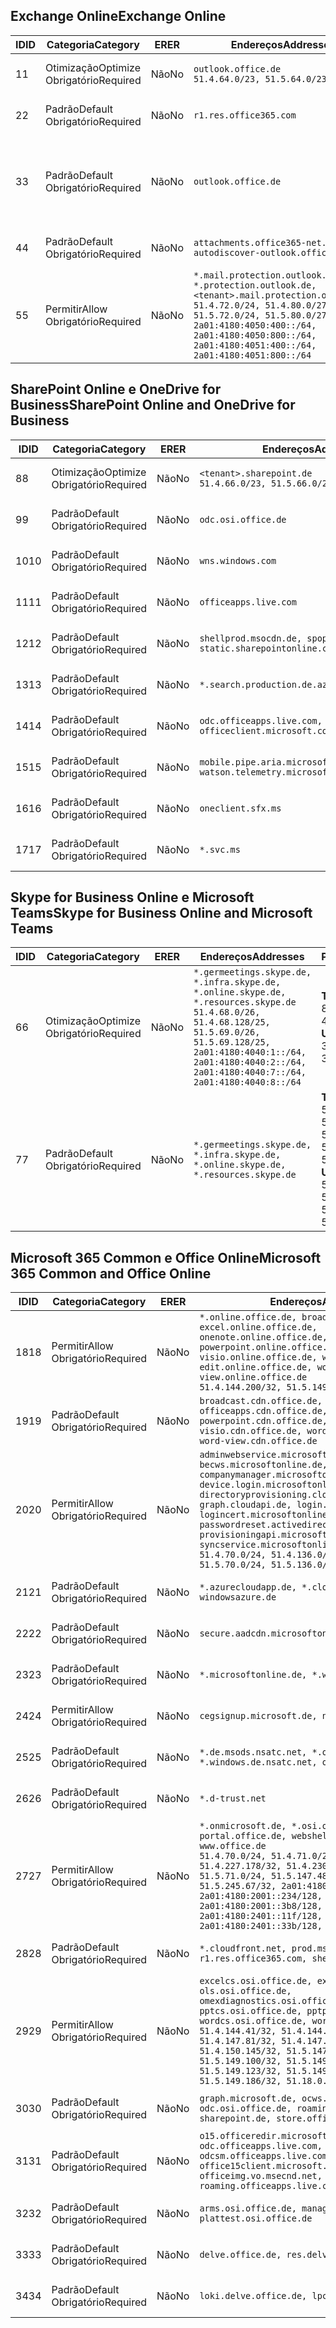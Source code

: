 <!--THIS FILE IS AUTOMATICALLY GENERATED. MANUAL CHANGES WILL BE OVERWRITTEN.-->
<!--Please contact the Office 365 Endpoints team with any questions.-->
<!--Germany endpoints version 2018112800-->
<!--File generated 2018-12-03 15:05:40.4609-->

## <a name="exchange-online"></a><span data-ttu-id="17ac7-101">Exchange Online</span><span class="sxs-lookup"><span data-stu-id="17ac7-101">Exchange Online</span></span>

<span data-ttu-id="17ac7-102">ID</span><span class="sxs-lookup"><span data-stu-id="17ac7-102">ID</span></span> | <span data-ttu-id="17ac7-103">Categoria</span><span class="sxs-lookup"><span data-stu-id="17ac7-103">Category</span></span> | <span data-ttu-id="17ac7-104">ER</span><span class="sxs-lookup"><span data-stu-id="17ac7-104">ER</span></span> | <span data-ttu-id="17ac7-105">Endereços</span><span class="sxs-lookup"><span data-stu-id="17ac7-105">Addresses</span></span> | <span data-ttu-id="17ac7-106">Portas</span><span class="sxs-lookup"><span data-stu-id="17ac7-106">Ports</span></span>
-- | -------------------- | -- | ------------------------------------------------------------------------------------------------------------------------------------------------------------------------------------------------------------------------------------------------------------ | -------------------------------
<span data-ttu-id="17ac7-107">1</span><span class="sxs-lookup"><span data-stu-id="17ac7-107">1</span></span> | <span data-ttu-id="17ac7-108">Otimização</span><span class="sxs-lookup"><span data-stu-id="17ac7-108">Optimize</span></span><BR><span data-ttu-id="17ac7-109">Obrigatório</span><span class="sxs-lookup"><span data-stu-id="17ac7-109">Required</span></span> | <span data-ttu-id="17ac7-110">Não</span><span class="sxs-lookup"><span data-stu-id="17ac7-110">No</span></span> | `outlook.office.de`<BR>`51.4.64.0/23, 51.5.64.0/23` | <span data-ttu-id="17ac7-111">**TCP:** 443, 80</span><span class="sxs-lookup"><span data-stu-id="17ac7-111">**TCP:** 443, 80</span></span>
<span data-ttu-id="17ac7-112">2</span><span class="sxs-lookup"><span data-stu-id="17ac7-112">2</span></span> | <span data-ttu-id="17ac7-113">Padrão</span><span class="sxs-lookup"><span data-stu-id="17ac7-113">Default</span></span><BR><span data-ttu-id="17ac7-114">Obrigatório</span><span class="sxs-lookup"><span data-stu-id="17ac7-114">Required</span></span> | <span data-ttu-id="17ac7-115">Não</span><span class="sxs-lookup"><span data-stu-id="17ac7-115">No</span></span> | `r1.res.office365.com` | <span data-ttu-id="17ac7-116">**TCP:** 443, 80</span><span class="sxs-lookup"><span data-stu-id="17ac7-116">**TCP:** 443, 80</span></span>
<span data-ttu-id="17ac7-117">3</span><span class="sxs-lookup"><span data-stu-id="17ac7-117">3</span></span> | <span data-ttu-id="17ac7-118">Padrão</span><span class="sxs-lookup"><span data-stu-id="17ac7-118">Default</span></span><BR><span data-ttu-id="17ac7-119">Obrigatório</span><span class="sxs-lookup"><span data-stu-id="17ac7-119">Required</span></span> | <span data-ttu-id="17ac7-120">Não</span><span class="sxs-lookup"><span data-stu-id="17ac7-120">No</span></span> | `outlook.office.de` | <span data-ttu-id="17ac7-121">**TCP:** 143, 25, 587, 993, 995</span><span class="sxs-lookup"><span data-stu-id="17ac7-121">**TCP:** 143, 25, 587, 993, 995</span></span>
<span data-ttu-id="17ac7-122">4</span><span class="sxs-lookup"><span data-stu-id="17ac7-122">4</span></span> | <span data-ttu-id="17ac7-123">Padrão</span><span class="sxs-lookup"><span data-stu-id="17ac7-123">Default</span></span><BR><span data-ttu-id="17ac7-124">Obrigatório</span><span class="sxs-lookup"><span data-stu-id="17ac7-124">Required</span></span> | <span data-ttu-id="17ac7-125">Não</span><span class="sxs-lookup"><span data-stu-id="17ac7-125">No</span></span> | `attachments.office365-net.de, autodiscover-outlook.office.de` | <span data-ttu-id="17ac7-126">**TCP:** 443, 80</span><span class="sxs-lookup"><span data-stu-id="17ac7-126">**TCP:** 443, 80</span></span>
<span data-ttu-id="17ac7-127">5</span><span class="sxs-lookup"><span data-stu-id="17ac7-127">5</span></span> | <span data-ttu-id="17ac7-128">Permitir</span><span class="sxs-lookup"><span data-stu-id="17ac7-128">Allow</span></span><BR><span data-ttu-id="17ac7-129">Obrigatório</span><span class="sxs-lookup"><span data-stu-id="17ac7-129">Required</span></span> | <span data-ttu-id="17ac7-130">Não</span><span class="sxs-lookup"><span data-stu-id="17ac7-130">No</span></span> | `*.mail.protection.outlook.de, *.protection.outlook.de, <tenant>.mail.protection.outlook.de`<BR>`51.4.72.0/24, 51.4.80.0/27, 51.5.72.0/24, 51.5.80.0/27, 2a01:4180:4050:400::/64, 2a01:4180:4050:800::/64, 2a01:4180:4051:400::/64, 2a01:4180:4051:800::/64` | <span data-ttu-id="17ac7-131">**TCP:** 25, 443</span><span class="sxs-lookup"><span data-stu-id="17ac7-131">**TCP:** 25, 443</span></span>

## <a name="sharepoint-online-and-onedrive-for-business"></a><span data-ttu-id="17ac7-132">SharePoint Online e OneDrive for Business</span><span class="sxs-lookup"><span data-stu-id="17ac7-132">SharePoint Online and OneDrive for Business</span></span>

<span data-ttu-id="17ac7-133">ID</span><span class="sxs-lookup"><span data-stu-id="17ac7-133">ID</span></span> | <span data-ttu-id="17ac7-134">Categoria</span><span class="sxs-lookup"><span data-stu-id="17ac7-134">Category</span></span> | <span data-ttu-id="17ac7-135">ER</span><span class="sxs-lookup"><span data-stu-id="17ac7-135">ER</span></span> | <span data-ttu-id="17ac7-136">Endereços</span><span class="sxs-lookup"><span data-stu-id="17ac7-136">Addresses</span></span> | <span data-ttu-id="17ac7-137">Portas</span><span class="sxs-lookup"><span data-stu-id="17ac7-137">Ports</span></span>
-- | -------------------- | -- | ------------------------------------------------------------------------------ | ----------------
<span data-ttu-id="17ac7-138">8</span><span class="sxs-lookup"><span data-stu-id="17ac7-138">8</span></span> | <span data-ttu-id="17ac7-139">Otimização</span><span class="sxs-lookup"><span data-stu-id="17ac7-139">Optimize</span></span><BR><span data-ttu-id="17ac7-140">Obrigatório</span><span class="sxs-lookup"><span data-stu-id="17ac7-140">Required</span></span> | <span data-ttu-id="17ac7-141">Não</span><span class="sxs-lookup"><span data-stu-id="17ac7-141">No</span></span> | `<tenant>.sharepoint.de`<BR>`51.4.66.0/23, 51.5.66.0/23` | <span data-ttu-id="17ac7-142">**TCP:** 443, 80</span><span class="sxs-lookup"><span data-stu-id="17ac7-142">**TCP:** 443, 80</span></span>
<span data-ttu-id="17ac7-143">9</span><span class="sxs-lookup"><span data-stu-id="17ac7-143">9</span></span> | <span data-ttu-id="17ac7-144">Padrão</span><span class="sxs-lookup"><span data-stu-id="17ac7-144">Default</span></span><BR><span data-ttu-id="17ac7-145">Obrigatório</span><span class="sxs-lookup"><span data-stu-id="17ac7-145">Required</span></span> | <span data-ttu-id="17ac7-146">Não</span><span class="sxs-lookup"><span data-stu-id="17ac7-146">No</span></span> | `odc.osi.office.de` | <span data-ttu-id="17ac7-147">**TCP:** 443, 80</span><span class="sxs-lookup"><span data-stu-id="17ac7-147">**TCP:** 443, 80</span></span>
<span data-ttu-id="17ac7-148">10</span><span class="sxs-lookup"><span data-stu-id="17ac7-148">10</span></span> | <span data-ttu-id="17ac7-149">Padrão</span><span class="sxs-lookup"><span data-stu-id="17ac7-149">Default</span></span><BR><span data-ttu-id="17ac7-150">Obrigatório</span><span class="sxs-lookup"><span data-stu-id="17ac7-150">Required</span></span> | <span data-ttu-id="17ac7-151">Não</span><span class="sxs-lookup"><span data-stu-id="17ac7-151">No</span></span> | `wns.windows.com` | <span data-ttu-id="17ac7-152">**TCP:** 443, 80</span><span class="sxs-lookup"><span data-stu-id="17ac7-152">**TCP:** 443, 80</span></span>
<span data-ttu-id="17ac7-153">11</span><span class="sxs-lookup"><span data-stu-id="17ac7-153">11</span></span> | <span data-ttu-id="17ac7-154">Padrão</span><span class="sxs-lookup"><span data-stu-id="17ac7-154">Default</span></span><BR><span data-ttu-id="17ac7-155">Obrigatório</span><span class="sxs-lookup"><span data-stu-id="17ac7-155">Required</span></span> | <span data-ttu-id="17ac7-156">Não</span><span class="sxs-lookup"><span data-stu-id="17ac7-156">No</span></span> | `officeapps.live.com` | <span data-ttu-id="17ac7-157">**TCP:** 443, 80</span><span class="sxs-lookup"><span data-stu-id="17ac7-157">**TCP:** 443, 80</span></span>
<span data-ttu-id="17ac7-158">12</span><span class="sxs-lookup"><span data-stu-id="17ac7-158">12</span></span> | <span data-ttu-id="17ac7-159">Padrão</span><span class="sxs-lookup"><span data-stu-id="17ac7-159">Default</span></span><BR><span data-ttu-id="17ac7-160">Obrigatório</span><span class="sxs-lookup"><span data-stu-id="17ac7-160">Required</span></span> | <span data-ttu-id="17ac7-161">Não</span><span class="sxs-lookup"><span data-stu-id="17ac7-161">No</span></span> | `shellprod.msocdn.de, spoprod-a.akamaihd.net, static.sharepointonline.com` | <span data-ttu-id="17ac7-162">**TCP:** 443, 80</span><span class="sxs-lookup"><span data-stu-id="17ac7-162">**TCP:** 443, 80</span></span>
<span data-ttu-id="17ac7-163">13</span><span class="sxs-lookup"><span data-stu-id="17ac7-163">13</span></span> | <span data-ttu-id="17ac7-164">Padrão</span><span class="sxs-lookup"><span data-stu-id="17ac7-164">Default</span></span><BR><span data-ttu-id="17ac7-165">Obrigatório</span><span class="sxs-lookup"><span data-stu-id="17ac7-165">Required</span></span> | <span data-ttu-id="17ac7-166">Não</span><span class="sxs-lookup"><span data-stu-id="17ac7-166">No</span></span> | `*.search.production.de.azuretrafficmanager.de` | <span data-ttu-id="17ac7-167">**TCP:** 443</span><span class="sxs-lookup"><span data-stu-id="17ac7-167">**TCP:** 443</span></span>
<span data-ttu-id="17ac7-168">14</span><span class="sxs-lookup"><span data-stu-id="17ac7-168">14</span></span> | <span data-ttu-id="17ac7-169">Padrão</span><span class="sxs-lookup"><span data-stu-id="17ac7-169">Default</span></span><BR><span data-ttu-id="17ac7-170">Obrigatório</span><span class="sxs-lookup"><span data-stu-id="17ac7-170">Required</span></span> | <span data-ttu-id="17ac7-171">Não</span><span class="sxs-lookup"><span data-stu-id="17ac7-171">No</span></span> | `odc.officeapps.live.com, officeclient.microsoft.com` | <span data-ttu-id="17ac7-172">**TCP:** 443, 80</span><span class="sxs-lookup"><span data-stu-id="17ac7-172">**TCP:** 443, 80</span></span>
<span data-ttu-id="17ac7-173">15</span><span class="sxs-lookup"><span data-stu-id="17ac7-173">15</span></span> | <span data-ttu-id="17ac7-174">Padrão</span><span class="sxs-lookup"><span data-stu-id="17ac7-174">Default</span></span><BR><span data-ttu-id="17ac7-175">Obrigatório</span><span class="sxs-lookup"><span data-stu-id="17ac7-175">Required</span></span> | <span data-ttu-id="17ac7-176">Não</span><span class="sxs-lookup"><span data-stu-id="17ac7-176">No</span></span> | `mobile.pipe.aria.microsoft.com, ssw.live.com, watson.telemetry.microsoft.com` | <span data-ttu-id="17ac7-177">**TCP:** 443, 80</span><span class="sxs-lookup"><span data-stu-id="17ac7-177">**TCP:** 443, 80</span></span>
<span data-ttu-id="17ac7-178">16</span><span class="sxs-lookup"><span data-stu-id="17ac7-178">16</span></span> | <span data-ttu-id="17ac7-179">Padrão</span><span class="sxs-lookup"><span data-stu-id="17ac7-179">Default</span></span><BR><span data-ttu-id="17ac7-180">Obrigatório</span><span class="sxs-lookup"><span data-stu-id="17ac7-180">Required</span></span> | <span data-ttu-id="17ac7-181">Não</span><span class="sxs-lookup"><span data-stu-id="17ac7-181">No</span></span> | `oneclient.sfx.ms` | <span data-ttu-id="17ac7-182">**TCP:** 443, 80</span><span class="sxs-lookup"><span data-stu-id="17ac7-182">**TCP:** 443, 80</span></span>
<span data-ttu-id="17ac7-183">17</span><span class="sxs-lookup"><span data-stu-id="17ac7-183">17</span></span> | <span data-ttu-id="17ac7-184">Padrão</span><span class="sxs-lookup"><span data-stu-id="17ac7-184">Default</span></span><BR><span data-ttu-id="17ac7-185">Obrigatório</span><span class="sxs-lookup"><span data-stu-id="17ac7-185">Required</span></span> | <span data-ttu-id="17ac7-186">Não</span><span class="sxs-lookup"><span data-stu-id="17ac7-186">No</span></span> | `*.svc.ms` | <span data-ttu-id="17ac7-187">**TCP:** 443, 80</span><span class="sxs-lookup"><span data-stu-id="17ac7-187">**TCP:** 443, 80</span></span>

## <a name="skype-for-business-online-and-microsoft-teams"></a><span data-ttu-id="17ac7-188">Skype for Business Online e Microsoft Teams</span><span class="sxs-lookup"><span data-stu-id="17ac7-188">Skype for Business Online and Microsoft Teams</span></span>

<span data-ttu-id="17ac7-189">ID</span><span class="sxs-lookup"><span data-stu-id="17ac7-189">ID</span></span> | <span data-ttu-id="17ac7-190">Categoria</span><span class="sxs-lookup"><span data-stu-id="17ac7-190">Category</span></span> | <span data-ttu-id="17ac7-191">ER</span><span class="sxs-lookup"><span data-stu-id="17ac7-191">ER</span></span> | <span data-ttu-id="17ac7-192">Endereços</span><span class="sxs-lookup"><span data-stu-id="17ac7-192">Addresses</span></span> | <span data-ttu-id="17ac7-193">Portas</span><span class="sxs-lookup"><span data-stu-id="17ac7-193">Ports</span></span>
-- | -------------------- | -- | ----------------------------------------------------------------------------------------------------------------------------------------------------------------------------------------------------------------------------------------------- | --------------------------------------------------
<span data-ttu-id="17ac7-194">6</span><span class="sxs-lookup"><span data-stu-id="17ac7-194">6</span></span> | <span data-ttu-id="17ac7-195">Otimização</span><span class="sxs-lookup"><span data-stu-id="17ac7-195">Optimize</span></span><BR><span data-ttu-id="17ac7-196">Obrigatório</span><span class="sxs-lookup"><span data-stu-id="17ac7-196">Required</span></span> | <span data-ttu-id="17ac7-197">Não</span><span class="sxs-lookup"><span data-stu-id="17ac7-197">No</span></span> | `*.germeetings.skype.de, *.infra.skype.de, *.online.skype.de, *.resources.skype.de`<BR>`51.4.68.0/26, 51.4.68.128/25, 51.5.69.0/26, 51.5.69.128/25, 2a01:4180:4040:1::/64, 2a01:4180:4040:2::/64, 2a01:4180:4040:7::/64, 2a01:4180:4040:8::/64` | <span data-ttu-id="17ac7-198">**TCP:** 443, 80</span><span class="sxs-lookup"><span data-stu-id="17ac7-198">**TCP:** 443, 80</span></span><BR><span data-ttu-id="17ac7-199">**UDP:** 3478</span><span class="sxs-lookup"><span data-stu-id="17ac7-199">**UDP:** 3478</span></span>
<span data-ttu-id="17ac7-200">7</span><span class="sxs-lookup"><span data-stu-id="17ac7-200">7</span></span> | <span data-ttu-id="17ac7-201">Padrão</span><span class="sxs-lookup"><span data-stu-id="17ac7-201">Default</span></span><BR><span data-ttu-id="17ac7-202">Obrigatório</span><span class="sxs-lookup"><span data-stu-id="17ac7-202">Required</span></span> | <span data-ttu-id="17ac7-203">Não</span><span class="sxs-lookup"><span data-stu-id="17ac7-203">No</span></span> | `*.germeetings.skype.de, *.infra.skype.de, *.online.skype.de, *.resources.skype.de` | <span data-ttu-id="17ac7-204">**TCP:** 5061, 50000-59999</span><span class="sxs-lookup"><span data-stu-id="17ac7-204">**TCP:** 5061, 50000-59999</span></span><BR><span data-ttu-id="17ac7-205">**UDP:** 50000-59999</span><span class="sxs-lookup"><span data-stu-id="17ac7-205">**UDP:** 50000-59999</span></span>

## <a name="microsoft-365-common-and-office-online"></a><span data-ttu-id="17ac7-206">Microsoft 365 Common e Office Online</span><span class="sxs-lookup"><span data-stu-id="17ac7-206">Microsoft 365 Common and Office Online</span></span>

<span data-ttu-id="17ac7-207">ID</span><span class="sxs-lookup"><span data-stu-id="17ac7-207">ID</span></span> | <span data-ttu-id="17ac7-208">Categoria</span><span class="sxs-lookup"><span data-stu-id="17ac7-208">Category</span></span> | <span data-ttu-id="17ac7-209">ER</span><span class="sxs-lookup"><span data-stu-id="17ac7-209">ER</span></span> | <span data-ttu-id="17ac7-210">Endereços</span><span class="sxs-lookup"><span data-stu-id="17ac7-210">Addresses</span></span> | <span data-ttu-id="17ac7-211">Portas</span><span class="sxs-lookup"><span data-stu-id="17ac7-211">Ports</span></span>
-- | ------------------- | -- | ---------------------------------------------------------------------------------------------------------------------------------------------------------------------------------------------------------------------------------------------------------------------------------------------------------------------------------------------------------------------------------------------------------------------------------------------------------------------------------- | ----------------
<span data-ttu-id="17ac7-212">18</span><span class="sxs-lookup"><span data-stu-id="17ac7-212">18</span></span> | <span data-ttu-id="17ac7-213">Permitir</span><span class="sxs-lookup"><span data-stu-id="17ac7-213">Allow</span></span><BR><span data-ttu-id="17ac7-214">Obrigatório</span><span class="sxs-lookup"><span data-stu-id="17ac7-214">Required</span></span> | <span data-ttu-id="17ac7-215">Não</span><span class="sxs-lookup"><span data-stu-id="17ac7-215">No</span></span> | `*.online.office.de, broadcast.online.office.de, excel.online.office.de, onenote.online.office.de, powerpoint.online.office.de, visio.online.office.de, word-edit.online.office.de, word-view.online.office.de`<BR>`51.4.144.200/32, 51.5.149.3/32, 51.18.16.0/23` | <span data-ttu-id="17ac7-216">**TCP:** 443</span><span class="sxs-lookup"><span data-stu-id="17ac7-216">**TCP:** 443</span></span>
<span data-ttu-id="17ac7-217">19</span><span class="sxs-lookup"><span data-stu-id="17ac7-217">19</span></span> | <span data-ttu-id="17ac7-218">Padrão</span><span class="sxs-lookup"><span data-stu-id="17ac7-218">Default</span></span><BR><span data-ttu-id="17ac7-219">Obrigatório</span><span class="sxs-lookup"><span data-stu-id="17ac7-219">Required</span></span> | <span data-ttu-id="17ac7-220">Não</span><span class="sxs-lookup"><span data-stu-id="17ac7-220">No</span></span> | `broadcast.cdn.office.de, excel.cdn.office.de, officeapps.cdn.office.de, onenote.cdn.office.de, powerpoint.cdn.office.de, view.cdn.office.de, visio.cdn.office.de, word-edit.cdn.office.de, word-view.cdn.office.de` | <span data-ttu-id="17ac7-221">**TCP:** 443</span><span class="sxs-lookup"><span data-stu-id="17ac7-221">**TCP:** 443</span></span>
<span data-ttu-id="17ac7-222">20</span><span class="sxs-lookup"><span data-stu-id="17ac7-222">20</span></span> | <span data-ttu-id="17ac7-223">Permitir</span><span class="sxs-lookup"><span data-stu-id="17ac7-223">Allow</span></span><BR><span data-ttu-id="17ac7-224">Obrigatório</span><span class="sxs-lookup"><span data-stu-id="17ac7-224">Required</span></span> | <span data-ttu-id="17ac7-225">Não</span><span class="sxs-lookup"><span data-stu-id="17ac7-225">No</span></span> | `adminwebservice.microsoftonline.de, becws.microsoftonline.de, companymanager.microsoftonline.de, device.login.microsoftonline.de, directoryprovisioning.cloudapi.de, graph.cloudapi.de, login.microsoftonline.de, logincert.microsoftonline.de, pas.cloudapi.de, passwordreset.activedirectory.microsoftazure.de, provisioningapi.microsoftonline.de, syncservice.microsoftonline.de`<BR>`51.4.70.0/24, 51.4.136.0/24, 51.4.144.0/24, 51.5.70.0/24, 51.5.136.0/24, 51.5.144.0/24` | <span data-ttu-id="17ac7-226">**TCP:** 443, 80</span><span class="sxs-lookup"><span data-stu-id="17ac7-226">**TCP:** 443, 80</span></span>
<span data-ttu-id="17ac7-227">21</span><span class="sxs-lookup"><span data-stu-id="17ac7-227">21</span></span> | <span data-ttu-id="17ac7-228">Padrão</span><span class="sxs-lookup"><span data-stu-id="17ac7-228">Default</span></span><BR><span data-ttu-id="17ac7-229">Obrigatório</span><span class="sxs-lookup"><span data-stu-id="17ac7-229">Required</span></span> | <span data-ttu-id="17ac7-230">Não</span><span class="sxs-lookup"><span data-stu-id="17ac7-230">No</span></span> | `*.azurecloudapp.de, *.cloudapi.de, *.windows.de, windowsazure.de` | <span data-ttu-id="17ac7-231">**TCP:** 443, 80</span><span class="sxs-lookup"><span data-stu-id="17ac7-231">**TCP:** 443, 80</span></span>
<span data-ttu-id="17ac7-232">22</span><span class="sxs-lookup"><span data-stu-id="17ac7-232">22</span></span> | <span data-ttu-id="17ac7-233">Padrão</span><span class="sxs-lookup"><span data-stu-id="17ac7-233">Default</span></span><BR><span data-ttu-id="17ac7-234">Obrigatório</span><span class="sxs-lookup"><span data-stu-id="17ac7-234">Required</span></span> | <span data-ttu-id="17ac7-235">Não</span><span class="sxs-lookup"><span data-stu-id="17ac7-235">No</span></span> | `secure.aadcdn.microsoftonline-p.com` | <span data-ttu-id="17ac7-236">**TCP:** 443, 80</span><span class="sxs-lookup"><span data-stu-id="17ac7-236">**TCP:** 443, 80</span></span>
<span data-ttu-id="17ac7-237">23</span><span class="sxs-lookup"><span data-stu-id="17ac7-237">23</span></span> | <span data-ttu-id="17ac7-238">Padrão</span><span class="sxs-lookup"><span data-stu-id="17ac7-238">Default</span></span><BR><span data-ttu-id="17ac7-239">Obrigatório</span><span class="sxs-lookup"><span data-stu-id="17ac7-239">Required</span></span> | <span data-ttu-id="17ac7-240">Não</span><span class="sxs-lookup"><span data-stu-id="17ac7-240">No</span></span> | `*.microsoftonline.de, *.windows.net` | <span data-ttu-id="17ac7-241">**TCP:** 443, 80</span><span class="sxs-lookup"><span data-stu-id="17ac7-241">**TCP:** 443, 80</span></span>
<span data-ttu-id="17ac7-242">24</span><span class="sxs-lookup"><span data-stu-id="17ac7-242">24</span></span> | <span data-ttu-id="17ac7-243">Permitir</span><span class="sxs-lookup"><span data-stu-id="17ac7-243">Allow</span></span><BR><span data-ttu-id="17ac7-244">Obrigatório</span><span class="sxs-lookup"><span data-stu-id="17ac7-244">Required</span></span> | <span data-ttu-id="17ac7-245">Não</span><span class="sxs-lookup"><span data-stu-id="17ac7-245">No</span></span> | `cegsignup.microsoft.de, negsignup.microsoft.de` | <span data-ttu-id="17ac7-246">**TCP:** 443, 80</span><span class="sxs-lookup"><span data-stu-id="17ac7-246">**TCP:** 443, 80</span></span>
<span data-ttu-id="17ac7-247">25</span><span class="sxs-lookup"><span data-stu-id="17ac7-247">25</span></span> | <span data-ttu-id="17ac7-248">Padrão</span><span class="sxs-lookup"><span data-stu-id="17ac7-248">Default</span></span><BR><span data-ttu-id="17ac7-249">Obrigatório</span><span class="sxs-lookup"><span data-stu-id="17ac7-249">Required</span></span> | <span data-ttu-id="17ac7-250">Não</span><span class="sxs-lookup"><span data-stu-id="17ac7-250">No</span></span> | `*.de.msods.nsatc.net, *.office.de.akadns.net, *.windows.de.nsatc.net, officehome.msocdn.de` | <span data-ttu-id="17ac7-251">**TCP:** 443, 80</span><span class="sxs-lookup"><span data-stu-id="17ac7-251">**TCP:** 443, 80</span></span>
<span data-ttu-id="17ac7-252">26</span><span class="sxs-lookup"><span data-stu-id="17ac7-252">26</span></span> | <span data-ttu-id="17ac7-253">Padrão</span><span class="sxs-lookup"><span data-stu-id="17ac7-253">Default</span></span><BR><span data-ttu-id="17ac7-254">Obrigatório</span><span class="sxs-lookup"><span data-stu-id="17ac7-254">Required</span></span> | <span data-ttu-id="17ac7-255">Não</span><span class="sxs-lookup"><span data-stu-id="17ac7-255">No</span></span> | `*.d-trust.net` | <span data-ttu-id="17ac7-256">**TCP:** 443, 80</span><span class="sxs-lookup"><span data-stu-id="17ac7-256">**TCP:** 443, 80</span></span>
<span data-ttu-id="17ac7-257">27</span><span class="sxs-lookup"><span data-stu-id="17ac7-257">27</span></span> | <span data-ttu-id="17ac7-258">Permitir</span><span class="sxs-lookup"><span data-stu-id="17ac7-258">Allow</span></span><BR><span data-ttu-id="17ac7-259">Obrigatório</span><span class="sxs-lookup"><span data-stu-id="17ac7-259">Required</span></span> | <span data-ttu-id="17ac7-260">Não</span><span class="sxs-lookup"><span data-stu-id="17ac7-260">No</span></span> | `*.onmicrosoft.de, *.osi.office.de, office.de, portal.office.de, webshell.suite.office.de, www.office.de`<BR>`51.4.70.0/24, 51.4.71.0/24, 51.4.226.115/32, 51.4.227.178/32, 51.4.230.178/32, 51.5.70.0/24, 51.5.71.0/24, 51.5.147.48/32, 51.5.242.163/32, 51.5.245.67/32, 2a01:4180:2001::92/128, 2a01:4180:2001::234/128, 2a01:4180:2001::3b8/128, 2a01:4180:2401::11f/128, 2a01:4180:2401::33b/128, 2a01:4180:2401::55b/128` | <span data-ttu-id="17ac7-261">**TCP:** 443, 80</span><span class="sxs-lookup"><span data-stu-id="17ac7-261">**TCP:** 443, 80</span></span>
<span data-ttu-id="17ac7-262">28</span><span class="sxs-lookup"><span data-stu-id="17ac7-262">28</span></span> | <span data-ttu-id="17ac7-263">Padrão</span><span class="sxs-lookup"><span data-stu-id="17ac7-263">Default</span></span><BR><span data-ttu-id="17ac7-264">Obrigatório</span><span class="sxs-lookup"><span data-stu-id="17ac7-264">Required</span></span> | <span data-ttu-id="17ac7-265">Não</span><span class="sxs-lookup"><span data-stu-id="17ac7-265">No</span></span> | `*.cloudfront.net, prod.msocdn.de, r1.res.office365.com, shellprod.msocdn.de` | <span data-ttu-id="17ac7-266">**TCP:** 443, 80</span><span class="sxs-lookup"><span data-stu-id="17ac7-266">**TCP:** 443, 80</span></span>
<span data-ttu-id="17ac7-267">29</span><span class="sxs-lookup"><span data-stu-id="17ac7-267">29</span></span> | <span data-ttu-id="17ac7-268">Permitir</span><span class="sxs-lookup"><span data-stu-id="17ac7-268">Allow</span></span><BR><span data-ttu-id="17ac7-269">Obrigatório</span><span class="sxs-lookup"><span data-stu-id="17ac7-269">Required</span></span> | <span data-ttu-id="17ac7-270">Não</span><span class="sxs-lookup"><span data-stu-id="17ac7-270">No</span></span> | `excelcs.osi.office.de, excelps.osi.office.de, ols.osi.office.de, omexdiagnostics.osi.office.de, pptcs.osi.office.de, pptps.osi.office.de, wordcs.osi.office.de, wordps.osi.office.de`<BR>`51.4.144.41/32, 51.4.144.174/32, 51.4.145.38/32, 51.4.147.81/32, 51.4.147.233/32, 51.4.148.12/32, 51.4.150.145/32, 51.5.147.242/32, 51.5.149.100/32, 51.5.149.119/32, 51.5.149.123/32, 51.5.149.180/32, 51.5.149.186/32, 51.18.0.0/21` | <span data-ttu-id="17ac7-271">**TCP:** 443, 80</span><span class="sxs-lookup"><span data-stu-id="17ac7-271">**TCP:** 443, 80</span></span>
<span data-ttu-id="17ac7-272">30</span><span class="sxs-lookup"><span data-stu-id="17ac7-272">30</span></span> | <span data-ttu-id="17ac7-273">Padrão</span><span class="sxs-lookup"><span data-stu-id="17ac7-273">Default</span></span><BR><span data-ttu-id="17ac7-274">Obrigatório</span><span class="sxs-lookup"><span data-stu-id="17ac7-274">Required</span></span> | <span data-ttu-id="17ac7-275">Não</span><span class="sxs-lookup"><span data-stu-id="17ac7-275">No</span></span> | `graph.microsoft.de, ocws.osi.office.de, odc.osi.office.de, roaming.osi.office.de, sharepoint.de, store.office.de` | <span data-ttu-id="17ac7-276">**TCP:** 443, 80</span><span class="sxs-lookup"><span data-stu-id="17ac7-276">**TCP:** 443, 80</span></span>
<span data-ttu-id="17ac7-277">31</span><span class="sxs-lookup"><span data-stu-id="17ac7-277">31</span></span> | <span data-ttu-id="17ac7-278">Padrão</span><span class="sxs-lookup"><span data-stu-id="17ac7-278">Default</span></span><BR><span data-ttu-id="17ac7-279">Obrigatório</span><span class="sxs-lookup"><span data-stu-id="17ac7-279">Required</span></span> | <span data-ttu-id="17ac7-280">Não</span><span class="sxs-lookup"><span data-stu-id="17ac7-280">No</span></span> | `o15.officeredir.microsoft.com, odc.officeapps.live.com, odcsm.officeapps.live.com, office.microsoft.com, office15client.microsoft.com, officeimg.vo.msecnd.net, roaming.officeapps.live.com` | <span data-ttu-id="17ac7-281">**TCP:** 443, 80</span><span class="sxs-lookup"><span data-stu-id="17ac7-281">**TCP:** 443, 80</span></span>
<span data-ttu-id="17ac7-282">32</span><span class="sxs-lookup"><span data-stu-id="17ac7-282">32</span></span> | <span data-ttu-id="17ac7-283">Padrão</span><span class="sxs-lookup"><span data-stu-id="17ac7-283">Default</span></span><BR><span data-ttu-id="17ac7-284">Obrigatório</span><span class="sxs-lookup"><span data-stu-id="17ac7-284">Required</span></span> | <span data-ttu-id="17ac7-285">Não</span><span class="sxs-lookup"><span data-stu-id="17ac7-285">No</span></span> | `arms.osi.office.de, manage.osi.office.de, plattest.osi.office.de` | <span data-ttu-id="17ac7-286">**TCP:** 443, 80</span><span class="sxs-lookup"><span data-stu-id="17ac7-286">**TCP:** 443, 80</span></span>
<span data-ttu-id="17ac7-287">33</span><span class="sxs-lookup"><span data-stu-id="17ac7-287">33</span></span> | <span data-ttu-id="17ac7-288">Padrão</span><span class="sxs-lookup"><span data-stu-id="17ac7-288">Default</span></span><BR><span data-ttu-id="17ac7-289">Obrigatório</span><span class="sxs-lookup"><span data-stu-id="17ac7-289">Required</span></span> | <span data-ttu-id="17ac7-290">Não</span><span class="sxs-lookup"><span data-stu-id="17ac7-290">No</span></span> | `delve.office.de, res.delve.office.com` | <span data-ttu-id="17ac7-291">**TCP:** 443</span><span class="sxs-lookup"><span data-stu-id="17ac7-291">**TCP:** 443</span></span>
<span data-ttu-id="17ac7-292">34</span><span class="sxs-lookup"><span data-stu-id="17ac7-292">34</span></span> | <span data-ttu-id="17ac7-293">Padrão</span><span class="sxs-lookup"><span data-stu-id="17ac7-293">Default</span></span><BR><span data-ttu-id="17ac7-294">Obrigatório</span><span class="sxs-lookup"><span data-stu-id="17ac7-294">Required</span></span> | <span data-ttu-id="17ac7-295">Não</span><span class="sxs-lookup"><span data-stu-id="17ac7-295">No</span></span> | `loki.delve.office.de, lpcres.delve.office.com` | <span data-ttu-id="17ac7-296">**TCP:** 443</span><span class="sxs-lookup"><span data-stu-id="17ac7-296">**TCP:** 443</span></span>

